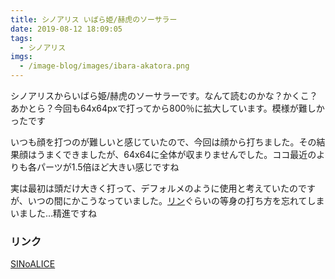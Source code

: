```yaml
---
title: シノアリス いばら姫/赫虎のソーサラー
date: 2019-08-12 18:09:05
tags:
  - シノアリス
imgs:
  - /image-blog/images/ibara-akatora.png
---
```

シノアリスからいばら姫/赫虎のソーサラーです。なんて読むのかな？かくこ？あかとら？今回も64x64pxで打ってから800％に拡大しています。模様が難しかったです

いつも顔を打つのが難しいと感じていたので、今回は顔から打ちました。その結果顔はうまくできましたが、64x64に全体が収まりませんでした。ココ最近のよりも各パーツが1.5倍ほど大きい感じですね

実は最初は頭だけ大きく打って、デフォルメのように使用と考えていたのですが、いつの間にかこうなっていました。[リン](/2019/03/30/WLW-リン/)ぐらいの等身の打ち方を忘れてしまいました…精進ですね


### リンク
[SINoALICE](http://sinoalice.jp)
